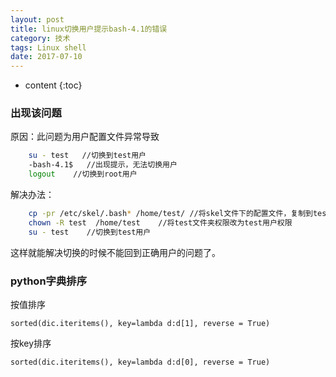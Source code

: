 ```yaml
---
layout: post
title: linux切换用户提示bash-4.1的错误
category: 技术
tags: Linux shell
date: 2017-07-10
---
```


* content
{:toc}

### 出现该问题
    
原因：此问题为用户配置文件异常导致
```bash
    su - test   //切换到test用户
    -bash-4.1$   //出现提示，无法切换用户
    logout    //切换到root用户
```
解决办法：
```bash
    cp -pr /etc/skel/.bash* /home/test/ //将skel文件下的配置文件，复制到test用户下
    chown -R test  /home/test    //将test文件夹权限改为test用户权限
    su - test    //切换到test用户
```
这样就能解决切换的时候不能回到正确用户的问题了。

### python字典排序
按值排序

    sorted(dic.iteritems(), key=lambda d:d[1], reverse = True)
    
按key排序

    sorted(dic.iteritems(), key=lambda d:d[0], reverse = True)